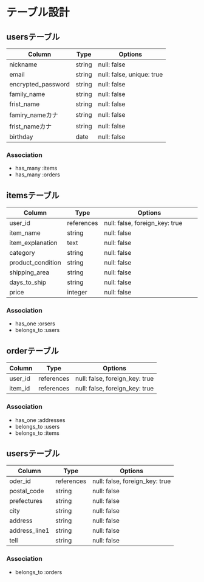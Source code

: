 # テーブル設計

## usersテーブル

| Column             | Type   | Options                   |
| ------------------ | ------ | ------------------------- |
| nickname           | string | null: false               |
| email              | string | null: false, unique: true |
| encrypted_password | string | null: false               |
| family_name        | string | null: false               |
| frist_name         | string | null: false               |
| famiry_nameカナ     | string | null: false               |
| frist_nameカナ      | string | null: false               |
| birthday           | date   | null: false               |

### Association

- has_many  :items
- has_many  :orders

## itemsテーブル

| Column             | Type       | Options                        |
| ------------------ | ---------- | ------------------------------ |
| user_id            | references | null: false, foreign_key: true |
| item_name          | string     | null: false　　　　　　　　　　　  |
| item_explanation   | text       | null: false                    |
| category           | string　   | null: false                     |
| product_condition  | string     | null: false                     |
| shipping_area      | string     | null: false                     |
| days_to_ship       | string     | null: false                     |
| price              | integer    | null: false                     |

### Association

- has_one  :orsers
- belongs_to  :users

## orderテーブル

| Column             | Type       | Options                        |
| ------------------ | ---------- | ------------------------------ |
| user_id            | references | null: false, foreign_key: true |
| item_id            | references | null: false, foreign_key: true |

### Association

- has_one  :addresses
- belongs_to  :users
- belongs_to  :items

## usersテーブル

| Column             | Type       | Options                        |
| ------------------ | ---------- | ------------------------------ |
| oder_id            | references | null: false, foreign_key: true |
| postal_code        | string     | null: false                    |
| prefectures        | string     | null: false                    |
| city               | string     | null: false                    |
| address            | string     | null: false                    |
| address_line1      | string     | null: false                    |
| tell               | string     | null: false                    |

### Association

- belongs_to  :orders
